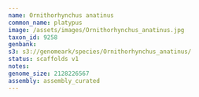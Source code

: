 ```yaml
---
name: Ornithorhynchus anatinus
common_name: platypus
image: /assets/images/Ornithorhynchus_anatinus.jpg
taxon_id: 9258
genbank:
s3: s3://genomeark/species/Ornithorhynchus_anatinus/
status: scaffolds v1
notes:
genome_size: 2128226567
assembly: assembly_curated
---
```

